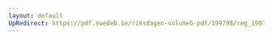 ```yaml
---
layout: default
UpRedirect: https://pdf.swedeb.se/riksdagen-volumeG-pdf/199798/reg_199798/reg_199798_0221.pdf
---
```

